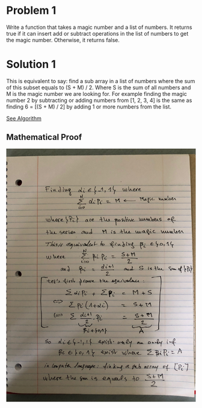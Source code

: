 # Problem 1
Write a function that takes a magic number and a list of numbers. It returns true if it can insert add or subtract operations in the list of numbers to get the magic number. Otherwise, it returns false.

# Solution 1

This is equivalent to say: find a sub array in a list of numbers where the sum of this subset equals to (S + M) / 2. Where S is the sum of all numbers and M is the magic number we are looking for.
For example finding the magic number 2 by subtracting or adding numbers from [1, 2, 3, 4] is the same as finding 6 = [(S + M) / 2] by adding 1 or more numbers from the list.

[See Algorithm](https://github.com/mloukili/math/blob/master/Algorithm.java)

## Mathematical Proof

<img src="assets/magic-combination-proof.jpg" alt="Proof">

